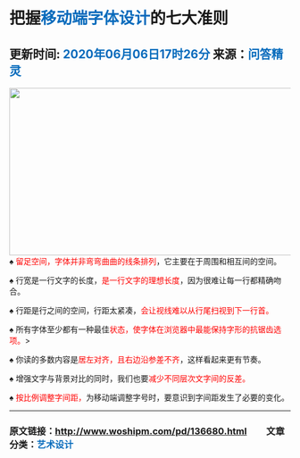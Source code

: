 <!DOCTYPE html>
<html>
	<head>
		<meta charset="utf-8" />
		<title> 123</title>
		<link rel="stylesheet" href="css/new_file.css" type="text/css" />
	</head>
	<body>
		<h1 class="q1">把握<span style="color: #076BBC;" >移动端字体设计</span>的七大准则</h1>
		<h2 class="q2">更新时间: <span style="color: #076BBC;">2020年06月06日17时26分</span> 来源：<span style="color: #076BBC;">问答精灵</span></h2>
		<img src="../网页/2.jpg" width="555" height="300"  align="left" />
		<p>♠ <font color="#FF0000">留足空间，字体并非弯弯曲曲的线条排列</font>，它主要在于周围和相互间的空间。<br />

♠ 行宽是一行文字的长度，<font color="#FF0000">是一行文字的理想长度</font>，因为很难让每一行都精确吻合。<br />

♠ 行距是行之间的空间，行距太紧凑，<font color="#FF0000">会让视线难以从行尾扫视到下一行首。</font><br />

♠ 所有字体至少都有一种最佳<font color="#FF0000">状态，使字体在浏览器中最能保持字形的抗锯齿选项。</font>><br />

♠ 你读的多数内容是<font color="#FF0000">居左对齐，且右边沿参差不齐</font>，这样看起来更有节奏。<br />

♠ 增强文字与背景对比的同时，我们也要<font color="#FF0000">减少不同层次文字间的反差。</font><br />

♠ <font color="#FF0000">按比例调整字间距，</font>为移动端调整字号时，要意识到字间距发生了必要的变化。</p>
	</body>
	<hr color="#ddd"/>
	<h3 class="q3">原文链接：<span style="color: #076BBC;">http://www.woshipm.com/pd/136680.html</span> &nbsp; &nbsp; &nbsp; &nbsp; 文章分类：<span style="color: #076BBC;">艺术设计</span></h3>
	
</html>
